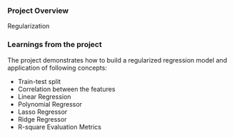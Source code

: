 ### Project Overview

 Regularization


### Learnings from the project

 The project demonstrates how to build a regularized regression model and application of following concepts:

- Train-test split
- Correlation between the features
- Linear Regression
- Polynomial Regressor
- Lasso Regressor
- Ridge Regressor
- R-square Evaluation Metrics


